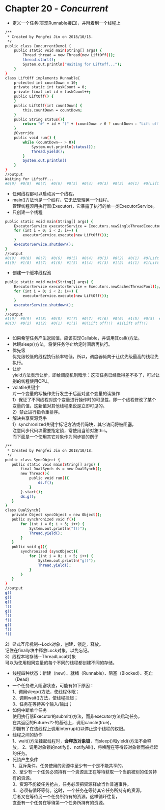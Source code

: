 # Chapter 20 - ***Concurrent***  
* 定义一个任务(实现Runnable接口)，并附着到一个线程上   
```sh 
/**
 * Created by Pengfei Jin on 2018/10/15.
 */
public class ConcurrentDemo1 {
	public static void main(String[] args) {
		Thread thread = new Thread(new LiftOff());
		thread.start();
		System.out.println("Waiting for Liftoff...");
	}
}
class LiftOff implements Runnable{
	protected int countDown = 10;
	private static int taskCount = 0;
	private final int id = taskCount++;
	public LiftOff() {
	}
	public LiftOff(int countDown) {
		this.countDown = countDown;
	}
	public String status(){
		return "#" + id + "(" + (countDown > 0 ? countDown : "Lift off!!") + ")";
	}
	@Override
	public void run() {
		while (countDown-- > 0){
			System.out.println(status());
			Thread.yield();
		}
		System.out.println()
	}
}
//output
Waiting for Liftoff...
#0(9)  #0(8)  #0(7)  #0(6)  #0(5)  #0(4)  #0(3)  #0(2)  #0(1)  #0(Lift off!!) 
```
* 任何线程都可以启动另一个线程。  
* main()方法也是一个线程，它无法管理另一个线程。  
管理线程须用执行器(Executor)，它暴露了执行的单一类ExecutorService。
* 只创建一个线程
```sh 
public static void main(String[] args) {
    ExecutorService executorService = Executors.newSingleThreadExecutor();//--只创建一个线程
    for (int i = 0; i < 2; i++) {
        executorService.execute(new LiftOff());
    }
    executorService.shutdown();
}
//output
#0(9)  #0(8)  #0(7)  #0(6)  #0(5)  #0(4)  #0(3)  #0(2)  #0(1)  #0(Lift off!!)  
#1(9)  #1(8)  #1(7)  #1(6)  #1(5)  #1(4)  #1(3)  #1(2)  #1(1)  #1(Lift off!!)  
```
* 创建一个缓冲线程池
```sh 
public static void main(String[] args) {
    ExecutorService executorService = Executors.newCachedThreadPool();//--创建一个缓冲线程池
    for (int i = 0; i < 2; i++) {
        executorService.execute(new LiftOff());
    }
    executorService.shutdown();
}
//output
#1(9)  #0(9)  #1(8)  #0(8)  #1(7)  #0(7)  #1(6)  #0(6)  #1(5)  #0(5)  #1(4)  #0(4)  #1(3)  
#0(3)  #0(2)  #1(2)  #0(1)  #1(1)  #0(Lift off!!)  #1(Lift off!!)  
  

```
* 如果希望任务产生返回值，应该实现Callable，并调用其call()方法。
* 休眠sleep()方法，将使任务停止给定时间后再执行。
* 优先级   
优先级较低的线程执行频率较低，所以，调度器倾向于让优先级最高的线程先执行。
* 让步   
yield方法表示让步，即给调度机制暗示：这项任务已经做得差不多了，可以让别的线程使用CPU。  
* volatile关键字  
对一个变量的写操作先行发生于后面对这个变量的读操作      
1）保证了不同线程对这个变量进行操作时的可见性，即一个线程修改了某个变量的值，这新值对其他线程来说是立即可见的。    
2）禁止进行指令重排序。  
 * 解决共享资源竞争  
 1）synchronized关键字标记方法或代码块，其它访问将被阻塞。   
 注意同步代码块需要指定锁，常使用当前对象this。   
 而下面是一个使用其它对象作为同步锁的例子   
 ```sh 
 /**
  * Created by Pengfei Jin on 2018/10/18.
  */
 public class SyncObject {
 	public static void main(String[] args) {
 		final DualSynch ds = new DualSynch();
 		new Thread(){
 			public void run(){
 				ds.f();
 			}
 		}.start();
 		ds.g();
 	}
 }
 class DualSynch{
 	private Object syncObject = new Object();
 	public synchronized void f(){
 		for (int i = 0; i < 5; i++) {
 			System.out.println("f()");
 			Thread.yield();
 		}
 	}
 	public void g(){
 		synchronized (syncObject){
 			for (int i = 0; i < 5; i++) {
 				System.out.println("g()");
 				Thread.yield();
 			}
 		}
 	}
 }
 //output
 g()
 g()
 g()
 f()
 g()
 f()
 f()
 g()
 f()
 f()
 ```
 2）显式互斥机制--Lock对象，创建，锁定，释放。   
 记住在finally块中释放Lock对象，以免忘记。   
 3）线程本地存储--ThreadLocal对象     
 可以为使用相同变量的每个不同的线程都创建不同的存储。 
 * 线程四种状态：新建（new）、就绪（Runnable）、阻塞（Blocked）、死亡（Dead）    
 * 一个任务进入阻塞状态，可能有如下原因：   
 1、调用sleep()方法，使线程休眠；  
 2、调用wait()方法，使线程挂起；   
 3、任务在等待某个输入/输出；   
* 如何中断单个任务   
使用执行器Executor的submit()方法，而非executor方法启动任务，    
在其返回的Future<?>的基础上，调用cancle(true)，   
即拥有了在该线程上调用interrupt()以停止这个线程的权限。  
 * 线程之间的协作   
 1、wait()方法挂起线程时，**会释放对象锁**，而sleep()和yield()方法不会释放。
 2、调用对象锁的notify()、notifyAll()，将唤醒在等待该对象锁而被挂起的任务。  
 * 死锁产生条件  
 1、互斥条件。任务使用的资源中至少有一个是不能共享的。  
 2、至少有一个任务必须持有一个资源且正在等待获取一个当前被别的任务持有的资源。  
 3、资源不能被任务抢占，任务必须把资源释放当作普通事件。  
 4、必须有循环等待。这时，一个任务在等待其它任务所持有的资源，   
 后者又在等待另一个任务所持有的资源。这样循环往复，   
 直至有一个任务在等待第一个任务所持有的资源。 